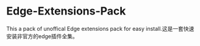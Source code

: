 # Edge-Extensions-Pack
This a pack of unoffical Edge extensions pack for easy install.这是一套快速安装非官方的edge插件全集。
